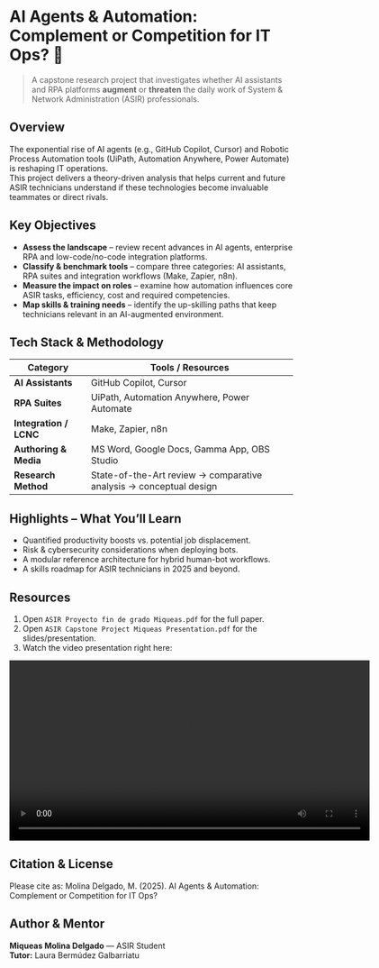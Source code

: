 # AI Agents & Automation: Complement or Competition for IT Ops? 🚀
> A capstone research project that investigates whether AI assistants and RPA platforms **augment** or **threaten** the daily work of System & Network Administration (ASIR) professionals.

## Overview
The exponential rise of AI agents (e.g., GitHub Copilot, Cursor) and Robotic Process Automation tools (UiPath, Automation Anywhere, Power Automate) is reshaping IT operations.  
This project delivers a theory-driven analysis that helps current and future ASIR technicians understand if these technologies become invaluable teammates or direct rivals.

## Key Objectives
- **Assess the landscape** – review recent advances in AI agents, enterprise RPA and low-code/no-code integration platforms.  
- **Classify & benchmark tools** – compare three categories: AI assistants, RPA suites and integration workflows (Make, Zapier, n8n).  
- **Measure the impact on roles** – examine how automation influences core ASIR tasks, efficiency, cost and required competencies.  
- **Map skills & training needs** – identify the up-skilling paths that keep technicians relevant in an AI-augmented environment.

## Tech Stack & Methodology
| Category | Tools / Resources |
|----------|------------------|
| **AI Assistants** | GitHub Copilot, Cursor |
| **RPA Suites** | UiPath, Automation Anywhere, Power Automate |
| **Integration / LCNC** | Make, Zapier, n8n |
| **Authoring & Media** | MS Word, Google Docs, Gamma App, OBS Studio |
| **Research Method** | State-of-the-Art review → comparative analysis → conceptual design |

## Highlights – What You’ll Learn
- Quantified productivity boosts vs. potential job displacement.
- Risk & cybersecurity considerations when deploying bots.
- A modular reference architecture for hybrid human-bot workflows.
- A skills roadmap for ASIR technicians in 2025 and beyond.

## Resources
1. Open `ASIR Proyecto fin de grado Miqueas.pdf` for the full paper.
1. Open `ASIR Capstone Project Miqueas Presentation.pdf` for the slides/presentation.
3. Watch the video presentation right here:

<p align="center">
  <video src="https://github.com/miqueasmd/AI_Agents_Automation_RPA_Capstone_Project_ASIR/raw/main/Video%20presentacion%20proyecto%20final%20ASIR%20Miqueas%202025.mp4" controls width="640"></video>
</p>

## Citation & License
Please cite as: Molina Delgado, M. (2025). AI Agents & Automation: Complement or Competition for IT Ops?

## Author & Mentor
**Miqueas Molina Delgado** — ASIR Student  
**Tutor:** Laura Bermúdez Galbarriatu


